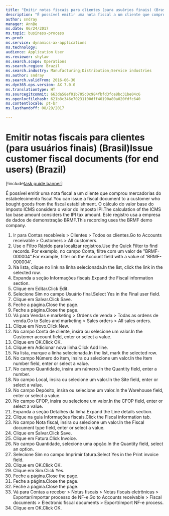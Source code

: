 ```yaml
--- 
title: "Emitir notas fiscais para clientes (para usuários finais) (Brasil)"
description: "É possível emitir uma nota fiscal a um cliente que comprou mercadorias do estabelecimento fiscal."
author: sndray
manager: AnnBe
ms.date: 06/24/2017
ms.topic: business-process
ms.prod: 
ms.service: dynamics-ax-applications
ms.technology: 
audience: Application User
ms.reviewer: shylaw
ms.search.scope: Operations
ms.search.region: Brazil
ms.search.industry: Manufacturing;Distribution;Service industries
ms.author: sndray
ms.search.validFrom: 2016-06-30
ms.dyn365.ops.version: AX 7.0.0
ms.translationtype: HT
ms.sourcegitcommit: 663da58ef01b705c0c984fbfd3fce8bc31be04c6
ms.openlocfilehash: 621b8c346e70231100dff40190a80a020fdfc640
ms.contentlocale: pt-br
ms.lasthandoff: 08/29/2017

---
```

# <a name="issue-customer-fiscal-documents-for-end-users-brazil"></a><span data-ttu-id="f2327-103">Emitir notas fiscais para clientes (para usuários finais) (Brasil)</span><span class="sxs-lookup"><span data-stu-id="f2327-103">Issue customer fiscal documents (for end users) (Brazil)</span></span>

[!include[task guide banner](../../includes/task-guide-banner.md)]

<span data-ttu-id="f2327-104">É possível emitir uma nota fiscal a um cliente que comprou mercadorias do estabelecimento fiscal.</span><span class="sxs-lookup"><span data-stu-id="f2327-104">You can issue a fiscal document to a customer who bought goods from the fiscal establishment.</span></span> <span data-ttu-id="f2327-105">O cálculo do valor base do imposto ICMS considera o valor do imposto IPI.</span><span class="sxs-lookup"><span data-stu-id="f2327-105">The calculation of the ICMS tax base amount considers the IPI tax amount.</span></span> <span data-ttu-id="f2327-106">Este registro usa a empresa de dados de demonstração BRMF.</span><span class="sxs-lookup"><span data-stu-id="f2327-106">This recording uses the BRMF demo company.</span></span>

1. <span data-ttu-id="f2327-107">Ir para Contas recebíveis > Clientes > Todos os clientes.</span><span class="sxs-lookup"><span data-stu-id="f2327-107">Go to Accounts receivable > Customers > All customers.</span></span>
2. <span data-ttu-id="f2327-108">Use o Filtro Rápido para localizar registros.</span><span class="sxs-lookup"><span data-stu-id="f2327-108">Use the Quick Filter to find records.</span></span> <span data-ttu-id="f2327-109">Por exemplo, no campo Conta, filtre com um valor de "BRMF-000004".</span><span class="sxs-lookup"><span data-stu-id="f2327-109">For example, filter on the Account field with a value of 'BRMF-000004'.</span></span>
3. <span data-ttu-id="f2327-110">Na lista, clique no link na linha selecionada.</span><span class="sxs-lookup"><span data-stu-id="f2327-110">In the list, click the link in the selected row.</span></span>
4. <span data-ttu-id="f2327-111">Expanda a seção Informações fiscais.</span><span class="sxs-lookup"><span data-stu-id="f2327-111">Expand the Fiscal information section.</span></span>
5. <span data-ttu-id="f2327-112">Clique em Editar.</span><span class="sxs-lookup"><span data-stu-id="f2327-112">Click Edit.</span></span>
6. <span data-ttu-id="f2327-113">Selecione Sim no campo Usuário final.</span><span class="sxs-lookup"><span data-stu-id="f2327-113">Select Yes in the Final user field.</span></span>
7. <span data-ttu-id="f2327-114">Clique em Salvar.</span><span class="sxs-lookup"><span data-stu-id="f2327-114">Click Save.</span></span>
8. <span data-ttu-id="f2327-115">Feche a página.</span><span class="sxs-lookup"><span data-stu-id="f2327-115">Close the page.</span></span>
9. <span data-ttu-id="f2327-116">Feche a página.</span><span class="sxs-lookup"><span data-stu-id="f2327-116">Close the page.</span></span>
10. <span data-ttu-id="f2327-117">Vá para Vendas e marketing > Ordens de venda > Todas as ordens de venda.</span><span class="sxs-lookup"><span data-stu-id="f2327-117">Go to Sales and marketing > Sales orders > All sales orders.</span></span>
11. <span data-ttu-id="f2327-118">Clique em Novo.</span><span class="sxs-lookup"><span data-stu-id="f2327-118">Click New.</span></span>
12. <span data-ttu-id="f2327-119">No campo Conta de cliente, insira ou selecione um valor.</span><span class="sxs-lookup"><span data-stu-id="f2327-119">In the Customer account field, enter or select a value.</span></span>
13. <span data-ttu-id="f2327-120">Clique em OK.</span><span class="sxs-lookup"><span data-stu-id="f2327-120">Click OK.</span></span>
14. <span data-ttu-id="f2327-121">Clique em Adicionar nova linha.</span><span class="sxs-lookup"><span data-stu-id="f2327-121">Click Add line.</span></span>
15. <span data-ttu-id="f2327-122">Na lista, marque a linha selecionada.</span><span class="sxs-lookup"><span data-stu-id="f2327-122">In the list, mark the selected row.</span></span>
16. <span data-ttu-id="f2327-123">No campo Número do item, insira ou selecione um valor.</span><span class="sxs-lookup"><span data-stu-id="f2327-123">In the Item number field, enter or select a value.</span></span>
17. <span data-ttu-id="f2327-124">No campo Quantidade, insira um número.</span><span class="sxs-lookup"><span data-stu-id="f2327-124">In the Quantity field, enter a number.</span></span>
18. <span data-ttu-id="f2327-125">No campo Local, insira ou selecione um valor.</span><span class="sxs-lookup"><span data-stu-id="f2327-125">In the Site field, enter or select a value.</span></span>
19. <span data-ttu-id="f2327-126">No campo Depósito, insira ou selecione um valor.</span><span class="sxs-lookup"><span data-stu-id="f2327-126">In the Warehouse field, enter or select a value.</span></span>
20. <span data-ttu-id="f2327-127">No campo CFOP, insira ou selecione um valor.</span><span class="sxs-lookup"><span data-stu-id="f2327-127">In the CFOP field, enter or select a value.</span></span>
21. <span data-ttu-id="f2327-128">Expanda a seção Detalhes da linha.</span><span class="sxs-lookup"><span data-stu-id="f2327-128">Expand the Line details section.</span></span>
22. <span data-ttu-id="f2327-129">Clique na guia Informações fiscais.</span><span class="sxs-lookup"><span data-stu-id="f2327-129">Click the Fiscal information tab.</span></span>
23. <span data-ttu-id="f2327-130">No campo Nota fiscal, insira ou selecione um valor.</span><span class="sxs-lookup"><span data-stu-id="f2327-130">In the Fiscal document type field, enter or select a value.</span></span>
24. <span data-ttu-id="f2327-131">Clique em Salvar.</span><span class="sxs-lookup"><span data-stu-id="f2327-131">Click Save.</span></span>
25. <span data-ttu-id="f2327-132">Clique em Fatura.</span><span class="sxs-lookup"><span data-stu-id="f2327-132">Click Invoice.</span></span>
26. <span data-ttu-id="f2327-133">No campo Quantidade, selecione uma opção.</span><span class="sxs-lookup"><span data-stu-id="f2327-133">In the Quantity field, select an option.</span></span>
27. <span data-ttu-id="f2327-134">Selecione Sim no campo Imprimir fatura.</span><span class="sxs-lookup"><span data-stu-id="f2327-134">Select Yes in the Print invoice field.</span></span>
28. <span data-ttu-id="f2327-135">Clique em OK.</span><span class="sxs-lookup"><span data-stu-id="f2327-135">Click OK.</span></span>
29. <span data-ttu-id="f2327-136">Clique em Sim.</span><span class="sxs-lookup"><span data-stu-id="f2327-136">Click Yes.</span></span>
30. <span data-ttu-id="f2327-137">Feche a página.</span><span class="sxs-lookup"><span data-stu-id="f2327-137">Close the page.</span></span>
31. <span data-ttu-id="f2327-138">Feche a página.</span><span class="sxs-lookup"><span data-stu-id="f2327-138">Close the page.</span></span>
32. <span data-ttu-id="f2327-139">Feche a página.</span><span class="sxs-lookup"><span data-stu-id="f2327-139">Close the page.</span></span>
33. <span data-ttu-id="f2327-140">Vá para Contas a receber > Notas fiscais > Notas fiscais eletrônicas > Exportar/importar processo de NF-e.</span><span class="sxs-lookup"><span data-stu-id="f2327-140">Go to Accounts receivable > Fiscal documents > Electronic fiscal documents > Export/import NF-e process.</span></span>
34. <span data-ttu-id="f2327-141">Clique em OK.</span><span class="sxs-lookup"><span data-stu-id="f2327-141">Click OK.</span></span>


